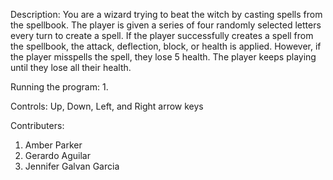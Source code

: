 Description: You are a wizard trying to beat the witch by casting spells from the spellbook. The player is given a series of four randomly selected letters every turn to create a spell. If the player successfully creates a spell from the spellbook, the attack, deflection, block, or health is applied. However, if the player misspells the spell, they lose 5 health. The player keeps playing until they lose all their health.


Running the program:
1. 

Controls: Up, Down, Left, and Right arrow keys

Contributers:
1. Amber Parker
2. Gerardo Aguilar
3. Jennifer Galvan Garcia
